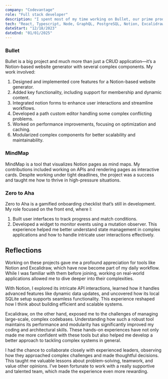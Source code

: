 ```yaml
---
company: "Codevantage"
role: "Full stack developer"
description: "I spent most of my time working on Bullet, our prime product, while also contributing to MindMap and Zero to Aha. Here's a detailed look at what I worked on and learned:"
tech: "React, Typescript, Node, GraphQL, PostgreSQL, Notion, Excalidraw"
dateStart: "12/18/2023"
dateEnd: "01/01/2025"
---
```



### Bullet
Bullet is a big project and much more than just a CRUD application—it’s a Notion-based website generator with several complex components. My work involved:

1. Designed and implemented core features for a Notion-based website generator.
2. Added key functionality, including support for membership and dynamic content.
3. Integrated notion forms to enhance user interactions and streamline workflows.
4. Developed a path custom editor handling some complex conflicting problems.
5. Worked on performance improvements, focusing on optimization and caching.
6. Modularized complex components for better scalability and maintainability.


### MindMap
MindMap is a tool that visualizes Notion pages as mind maps. My contributions included working on APIs and rendering pages as interactive cards. Despite working under tight deadlines, the project was a success and taught me how to thrive in high-pressure situations.

### Zero to Aha
Zero to Aha is a gamified onboarding checklist that’s still in development. My role focused on the front end, where I:

1. Built user interfaces to track progress and match conditions.
2. Developed a widget to monitor events using a mutation observer.
This experience helped me better understand state management in complex applications and how to handle intricate user interactions effectively.


## Reflections
Working on these projects gave me a profound appreciation for tools like Notion and Excalidraw, which have now become part of my daily workflow. While I was familiar with them before joining, working on real-world applications allowed me to dive deeper into their complexities.

With Notion, I explored its intricate API interactions, learned how it handles advanced features like dynamic data updates, and uncovered how its local SQLite setup supports seamless functionality. This experience reshaped how I think about building efficient and scalable systems.

Excalidraw, on the other hand, exposed me to the challenges of managing large-scale, complex codebases. Understanding how such a robust tool maintains its performance and modularity has significantly improved my coding and architectural skills. These hands-on experiences have not only made me more confident with these tools but also helped me develop a better approach to tackling complex systems in general.

I had the chance to collaborate closely with experienced leaders, observing how they approached complex challenges and made thoughtful decisions. This taught me valuable lessons about problem-solving, teamwork, and value other opinions. I’ve been fortunate to work with a really supportive and talented team, which made the experience even more rewarding.

